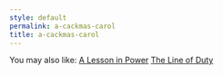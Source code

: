 ```yaml
---
style: default
permalink: a-cackmas-carol
title: a-cackmas-carol
---
```

You may also like:
[A Lesson in Power](http://scp-wiki.net/a-lesson-in-power)
[The Line of Duty](http://scp-wiki.net/the-line-of-duty)